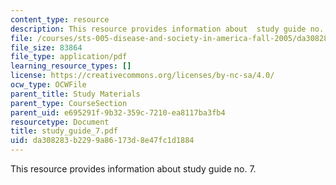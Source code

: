 ```yaml
---
content_type: resource
description: This resource provides information about  study guide no. 7.
file: /courses/sts-005-disease-and-society-in-america-fall-2005/da308283b2299a86173d8e47fc1d1884_study_guide_7.pdf
file_size: 83864
file_type: application/pdf
learning_resource_types: []
license: https://creativecommons.org/licenses/by-nc-sa/4.0/
ocw_type: OCWFile
parent_title: Study Materials
parent_type: CourseSection
parent_uid: e695291f-9b32-359c-7210-ea8117ba3fb4
resourcetype: Document
title: study_guide_7.pdf
uid: da308283-b229-9a86-173d-8e47fc1d1884
---
```

This resource provides information about  study guide no. 7.